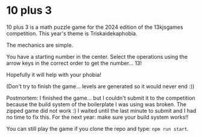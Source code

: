 # 10 plus 3

10 plus 3 is a math puzzle game for the 2024 edition of the 13kjsgames competition. This year's theme is Triskaidekaphobia.

The mechanics are simple. 

You have a starting number in the center. Select the operations using the arrow keys in the correct order to get the number... 13!

Hopefully it will help with your phobia!

(Don't try to finish the game... levels are generated so it would never end :))

Postmortem: I finished the game... but I couldn't submit it to the competition because the build system of the boilerplate I was using was broken. The zipped game did not work :) I waited until the last minute to submit and I had no time to fix this. For the next year: make sure your build system works!!

You can still play the game if you clone the repo and type: `npm run start`.